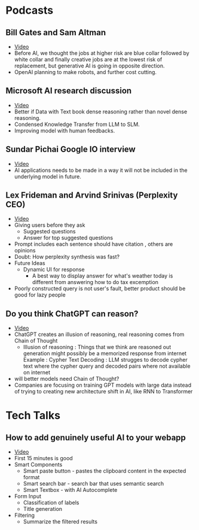 # Podcasts
## Bill Gates and Sam Altman
- [Video](https://youtu.be/PkXELH6Y2lM?si=ieiSBnsY7LZ1nieO)
- Before AI, we thought the jobs at higher risk are blue collar followed by white collar and finally creative jobs are at the lowest risk of replacement, but generative AI is going in opposite direction.
- OpenAI planning to make robots, and further cost cutting.

## Microsoft AI research discussion
- [Video](https://youtu.be/9ueDd5-NZco?si=eryLJSCeNxp1Xqdg)
- Better if Data with Text book dense reasoning rather than novel dense reasoning.
- Condensed Knowledge Transfer from LLM to SLM.
- Improving model with human feedbacks.

## Sundar Pichai Google IO interview
- [Video](https://youtu.be/8sxAcYnZFAk?si=yGIAacCMgjWUksXi)
- AI applications needs to be made in a way it will not be included in the underlying model in future.

## Lex Frideman and Arvind Srinivas (Perplexity CEO)
- [Video](https://youtu.be/e-gwvmhyU7A?si=S2_ovErBM909DqCS)
- Giving users before they ask 
  - Suggested questions
  - Answer for top suggested questions  
- Prompt includes each sentence should have citation , others are opinions 
- Doubt: How perplexity synthesis was fast? 
- Future Ideas
  - Dynamic UI for response
    - A best way to display answer for what's weather today is different from answering how to do tax excemption
- Poorly constructed query is not user's fault, better product should be good for lazy people 

## Do you think ChatGPT can reason?
- [Video](https://youtu.be/y1WnHpedi2A?si=ZI-tOspV2Y7hewIE)
- ChatGPT creates an illusion of reasoning, real reasoning comes from Chain of Thought
  - Illusion of reasoning : Things that we think are reasoned out generation might possibly be a memorized response from internet
    Example : Cypher Text Decoding : LLM strugges to decode cypher text where the cypher query and decoded pairs where not available on internet
- will better models need Chain of Thought?
- Companies are focusing on training GPT models with large data instead of trying to creating new architecture shift in AI, like RNN to Transformer

# Tech Talks

## How to add genuinely useful AI to your webapp
- [Video](https://youtu.be/TSNAvFJoP4M?si=Yz5KGhpdpMYiiSSt)
- First 15 minutes is good
- Smart Components
  - Smart paste button - pastes the clipboard content in the expected format
  - Smart search bar - search bar that uses semantic search
  - Smart Textbox - with AI Autocomplete
- Form Input
  - Classification of labels
  - Title generation
- Filtering
  - Summarize the filtered results